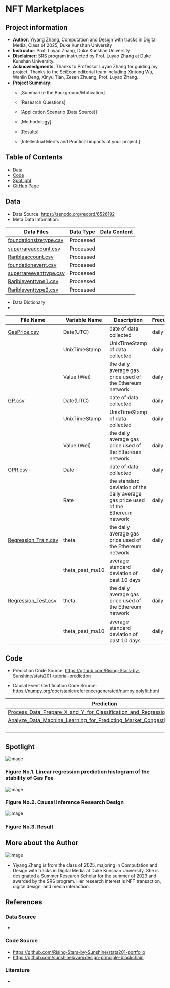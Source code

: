 # NFT Marketplaces
## Project information
- **Author**: Yiyang Zhang, Computation and Design with tracks in Digital Media, Class of 2025, Duke Kunshan University
- **Instructor**: Prof. Luyao Zhang, Duke Kunshan University
- **Disclaimer**: SRS program instructed by Prof. Luyao Zhang at Duke Kunshan University.
- **Acknowledgments**: Thanks to Professor Luyao Zhang for guiding my project. Thanks to the SciEcon editorial team including Xintong Wu, Wanlin Deng, Xinyu Tian, Zesen Zhuang, Prof. Luyao Zhang.
- **Project Summary**: 
  - [Summarize the Background/Motivation]

  - [Research Questions] 
  - [Application Scenario (Data Source)] 
  - [Methodology]

  - [Results] 

  - [Intellectual Merits and Practical impacts of your project.] 


## Table of Contents
- [Data](https://github.com/SciEcon/SRS2023-NFT_Marketplaces/tree/main#data)
- [Code](https://github.com/SciEcon/SRS2023-NFT_Marketplaces/tree/main#code)
- [Spotlight](https://github.com/SciEcon/SRS2023-NFT_Marketplaces/tree/main#spotlight)
- [GitHub Page](https://github.com/SciEcon/SRS2023-NFT_Marketplaces)



## Data
- Data Source: https://zenodo.org/record/6526192
- Meta Data Infomation:

| Data Files | Data Type | Data Content |
| ----- | ----- | ----- | 
|  [foundationsizetype.csv](https://github.com/SciEcon/SRS2023-NFT_Marketplaces/blob/main/data/foundationsizetype.csv) | Processed | | 
|  [superrareaccount.csv](https://github.com/SciEcon/SRS2023-NFT_Marketplaces/blob/main/data/superrareaccount.csv) | Processed | | 
|  [Raribleaccount.csv](https://github.com/SciEcon/SRS2023-NFT_Marketplaces/blob/main/data/Raribleaccount.csv) | Processed | | 
|  [foundationevent.csv](https://github.com/SciEcon/SRS2023-NFT_Marketplaces/blob/main/data/foundationevent.csv) | Processed | | 
|  [superrareeventtype.csv](https://github.com/SciEcon/SRS2023-NFT_Marketplaces/blob/main/data/superrareeventtype.csv) | Processed | | 
|  [Raribleventtype1.csv](https://github.com/SciEcon/SRS2023-NFT_Marketplaces/blob/main/data/Raribleventtype1.csv) | Processed | | 
|  [Raribleventtype2.csv](https://github.com/SciEcon/SRS2023-NFT_Marketplaces/blob/main/data/Raribleventtype2.csv) | Processed | | 


- Data Dictionary
- 
| File Name | Variable Name | Description | Frecuency | Unit | Type |
| ----- | ----- | ----- | ----- | ----- | ----- |
| [GasPrice.csv](https://github.com/SciEcon/Gas-Price/blob/main/data/Queried_Data/GasPrice.csv)  | Date(UTC) | date of data collected | daily | day | datetime |
|  | UnixTimeStamp | UnixTimeStamp of data collected | daily | None | Timestamp |
|  | Value (Wei) | the daily average gas price used of the Ethereum network | daily | Wei | int |
| [GP.csv](https://github.com/SciEcon/Gas-Price/blob/main/data/Queried_Data/GP.csv) | Date(UTC) | date of data collected | daily | day | datetime |
|  | UnixTimeStamp | UnixTimeStamp of data collected | daily | None | Timestamp |
|  | Value (Wei) | the daily average gas price used of the Ethereum network | daily | Wei | int |
| [GPR.csv](https://github.com/SciEcon/Gas-Price/blob/main/data/Processed_Data/GPR.csv)  |  Date | date of data collected | daily | day | datetime |
|  | Rate | the standard deviation of the daily average gas price used of the Ethereum network | daily | None | float |
| [Regression_Train.csv](https://github.com/SciEcon/Gas-Price/blob/main/data/Processed_Data/Regression_Train.csv) | theta | the daily average gas price used of the Ethereum network | daily | None | float |
|  | theta_past_ma10 | average standard deviation of past 10 days | daily | None | float |
| [Regression_Test.csv](https://github.com/SciEcon/Gas-Price/blob/main/data/Processed_Data/Regression_Test.csv) | theta | the daily average gas price used of the Ethereum network | daily | None | float |
|  | theta_past_ma10 | average standard deviation of past 10 days | daily | None | float |

## Code
- Prediction Code Source: https://github.com/Rising-Stars-by-Sunshine/stats201-tutorial-prediction

- Causal Event Certification Code Source: https://numpy.org/doc/stable/reference/generated/numpy.polyfit.html

| Prediction | Causal Inference |
| ----- | ----- | 
|  [Process_Data_Prepare_X_and_Y_for_Classification_and_Regressions.ipynb](https://github.com/SciEcon/Gas-Price/blob/main/code/Process_Data_Prepare_X_and_Y_for_Classification_and_Regressions.ipynb)  | [Query_Data.ipynb](https://github.com/SciEcon/Gas-Price/blob/main/code/Query_Data.ipynb) |
| [Analyze_Data_Machine_Learning_for_Predicting_Market_Congestion_ipynb.ipynb](https://github.com/SciEcon/Gas-Price/blob/main/code/Analyze_Data_Machine_Learning_for_Predicting_Market_Congestion_ipynb.ipynb) | [Process_Data.ipynb](https://github.com/SciEcon/Gas-Price/blob/main/code/Process_Data.ipynb) |
|  | [Analyze_Data.ipynb](https://github.com/SciEcon/Gas-Price/blob/main/code/Analyze_Data.ipynb) | 

## Spotlight
  
![image](https://github.com/SciEcon/Gas-Price/blob/main/spotlight/figures/Linear%20Regression.png)
### Figure No.1. Linear regression prediction histogram of the stability of Gas Fee

![image](https://github.com/SciEcon/Gas-Price/blob/main/spotlight/figures/Causal%20Inference%20Research%20Design.png)
### Figure No.2. Causal Inference Research Design

![image](https://github.com/SciEcon/Gas-Price/blob/main/spotlight/figures/Casual%20Inference.png)
### Figure No.3. Result

## More about the Author

![image](https://github.com/SciEcon/Gas-Price/blob/main/headshot.jpeg)
- Yiyang Zhang is from the class of 2025, majoring in Computation and Design with tracks in Digital Media at Duke Kunshan University. She is designated a Summer Research Scholar for the summer of 2023 and awarded by the SRS program. Her research interest is NFT transaction, digital design, and media interaction. 

## References

### Data Source
- 
### Code Source
- https://github.com/Rising-Stars-by-Sunshine/stats201-portfolio
- https://github.com/sunshineluyao/design-principle-blockchain

### Literature
- 
